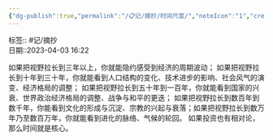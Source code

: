 ```yaml
---
{"dg-publish":true,"permalink":"/📋记/摘抄/时间尺度/","noteIcon":"1","created":"2023-04-03T17:05:02.210+08:00","updated":""}
---
```


标签:: #记/摘抄   
日期::2023-04-03 16:22  

如果把视野拉长到三年以上，你就能隐约感受到经济的周期波动；
如果把视野拉长到十年到三十年，你就能看到人口结构的变化、技术进步的影响、社会风气的演变、经济格局的调整；
如果把视野拉长到五十年到一百年，你就能看到国家的兴衰、世界政治经济格局的调整、战争与和平的更迭；
如果把视野拉长到数百年到数千年，你能看到文化的形成与沉淀、宗教的兴起与衰落；如果把视野拉长到数万年乃至数百万年，你就能看到进化的脉络、气候的轮回。
如果投资也有相对论，那么时间就是核心。
